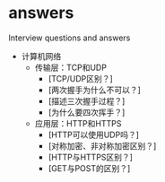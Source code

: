 # answers
Interview questions and answers

<!-- GFM-TOC -->
* 计算机网络
    * 传输层：TCP和UDP
        * [TCP/UDP区别？]
        * [两次握手为什么不可以？]
        * [描述三次握手过程？]
        * [为什么要四次挥手？]
    * 应用层：HTTP和HTTPS
        * [HTTP可以使用UDP吗？]
        * [对称加密、非对称加密区别？]
        * [HTTP与HTTPS区别？]
        * [GET与POST的区别？]
<!-- GFM-TOC -->
